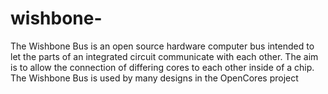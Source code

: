 # wishbone-
The Wishbone Bus is an open source hardware computer bus intended to let the parts of an integrated circuit communicate with each other. The aim is to allow the connection of differing cores to each other inside of a chip. The Wishbone Bus is used by many designs in the OpenCores project
